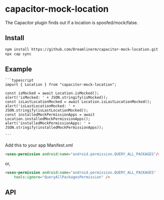 # capacitor-mock-location

The Capacitor plugin finds out if a location is spoofed/mock/false.

## Install

```bash
npm install https://github.com/Dreamlinerm/capacitor-mock-location.git
npx cap sync
```
## Example
    
    ```typescript
    import { Location } from "capacitor-mock-location";

    const isMocked = await Location.isMocked();
    alert('isMocked: ' + JSON.stringify(isMocked));
    const isLastLocationMocked = await Location.isLastLocationMocked();
    alert('isLastLocationMocked: ' + JSON.stringify(isLastLocationMocked));
    const installedMockPermissionApps = await Location.installedMockPermissionApps();
    alert('installedMockPermissionApps: ' + JSON.stringify(installedMockPermissionApps));
    
    ```

Add this to your app Manifest.xml
```html
<uses-permission android:name="android.permission.QUERY_ALL_PACKAGES"/>
```

or,
```html
<uses-permission android:name="android.permission.QUERY_ALL_PACKAGES"
    tools:ignore="QueryAllPackagesPermission" />
```
## API

<docgen-index></docgen-index>

<docgen-api>
<!-- run docgen to generate docs from the source -->
<!-- More info: https://github.com/ionic-team/capacitor-docgen -->
</docgen-api>
